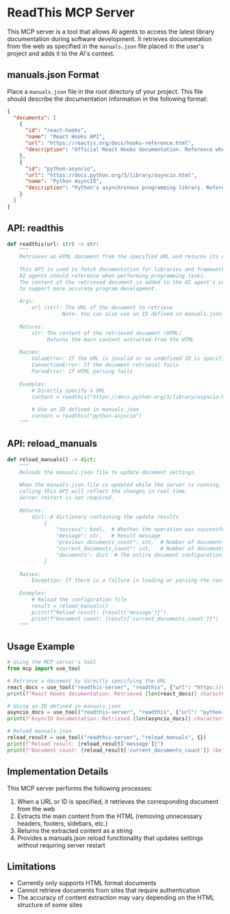 # ReadThis MCP Server

This MCP server is a tool that allows AI agents to access the latest library documentation during software development. It retrieves documentation from the web as specified in the `manuals.json` file placed in the user's project and adds it to the AI's context.

## manuals.json Format

Place a `manuals.json` file in the root directory of your project. This file should describe the documentation information in the following format:

```json
{
  "documents": [
    {
      "id": "react-hooks",
      "name": "React Hooks API",
      "url": "https://reactjs.org/docs/hooks-reference.html",
      "description": "Official React Hooks documentation. Reference when using hooks like useState, useEffect, etc."
    },
    {
      "id": "python-asyncio",
      "url": "https://docs.python.org/3/library/asyncio.html",
      "name": "Python AsyncIO",
      "description": "Python's asynchronous programming library. Reference when developing asynchronous applications."
    }
  ]
}
```

## API: readthis

```python
def readthis(url: str) -> str:
    """
    Retrieves an HTML document from the specified URL and returns its content.
    
    This API is used to fetch documentation for libraries and frameworks that
    AI agents should reference when performing programming tasks.
    The content of the retrieved document is added to the AI agent's context
    to support more accurate program development.
    
    Args:
        url (str): The URL of the document to retrieve
                  Note: You can also use an ID defined in manuals.json
    
    Returns:
        str: The content of the retrieved document (HTML)
             Returns the main content extracted from the HTML
    
    Raises:
        ValueError: If the URL is invalid or an undefined ID is specified in manuals.json
        ConnectionError: If the document retrieval fails
        ParseError: If HTML parsing fails
    
    Examples:
        # Directly specify a URL
        content = readthis("https://docs.python.org/3/library/asyncio.html")
        
        # Use an ID defined in manuals.json
        content = readthis("python-asyncio")
    """
```

## API: reload_manuals

```python
def reload_manuals() -> dict:
    """
    Reloads the manuals.json file to update document settings.
    
    When the manuals.json file is updated while the server is running,
    calling this API will reflect the changes in real-time.
    Server restart is not required.
    
    Returns:
        dict: A dictionary containing the update results
            {
                "success": bool,  # Whether the operation was successful
                "message": str,   # Result message
                "previous_documents_count": int,  # Number of documents before the update
                "current_documents_count": int,   # Number of documents after the update
                "documents": dict  # The entire document configuration after the update
            }
    
    Raises:
        Exception: If there is a failure in loading or parsing the configuration file
    
    Examples:
        # Reload the configuration file
        result = reload_manuals()
        print(f"Reload result: {result['message']}")
        print(f"Document count: {result['current_documents_count']}")
    """
```

## Usage Example

```python
# Using the MCP server's tool
from mcp import use_tool

# Retrieve a document by directly specifying the URL
react_docs = use_tool("readthis-server", "readthis", {"url": "https://reactjs.org/docs/hooks-reference.html"})
print(f"React Hooks documentation: Retrieved {len(react_docs)} characters")

# Using an ID defined in manuals.json
asyncio_docs = use_tool("readthis-server", "readthis", {"url": "python-asyncio"})
print(f"AsyncIO documentation: Retrieved {len(asyncio_docs)} characters")

# Reload manuals.json
reload_result = use_tool("readthis-server", "reload_manuals", {})
print(f"Reload result: {reload_result['message']}")
print(f"Document count: {reload_result['current_documents_count']} (before update: {reload_result['previous_documents_count']})")
```

## Implementation Details

This MCP server performs the following processes:

1. When a URL or ID is specified, it retrieves the corresponding document from the web
2. Extracts the main content from the HTML (removing unnecessary headers, footers, sidebars, etc.)
3. Returns the extracted content as a string
4. Provides a manuals.json reload functionality that updates settings without requiring server restart

## Limitations

- Currently only supports HTML format documents
- Cannot retrieve documents from sites that require authentication
- The accuracy of content extraction may vary depending on the HTML structure of some sites
